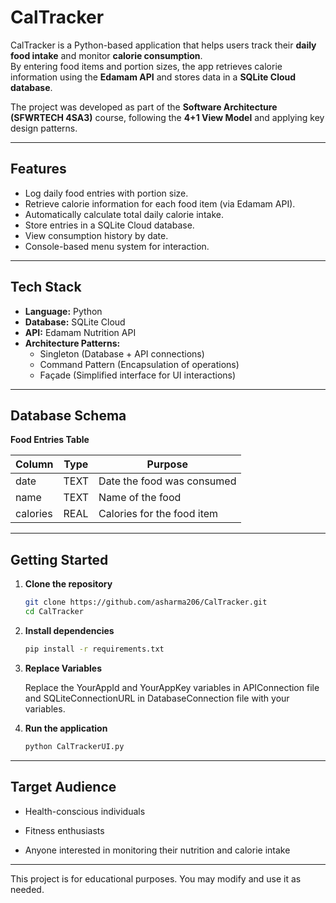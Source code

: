 # CalTracker

CalTracker is a Python-based application that helps users track their **daily food intake** and monitor **calorie consumption**.  
By entering food items and portion sizes, the app retrieves calorie information using the **Edamam API** and stores data in a **SQLite Cloud database**.  

The project was developed as part of the **Software Architecture (SFWRTECH 4SA3)** course, following the **4+1 View Model** and applying key design patterns.

---

## Features
- Log daily food entries with portion size.  
- Retrieve calorie information for each food item (via Edamam API).  
- Automatically calculate total daily calorie intake.  
- Store entries in a SQLite Cloud database.  
- View consumption history by date.  
- Console-based menu system for interaction.  

---

## Tech Stack
- **Language:** Python  
- **Database:** SQLite Cloud  
- **API:** Edamam Nutrition API  
- **Architecture Patterns:**  
  - Singleton (Database + API connections)  
  - Command Pattern (Encapsulation of operations)  
  - Façade (Simplified interface for UI interactions)  

---

## Database Schema
**Food Entries Table**

| Column  | Type   | Purpose                          |
|---------|--------|----------------------------------|
| date    | TEXT   | Date the food was consumed       |
| name    | TEXT   | Name of the food                 |
| calories| REAL   | Calories for the food item       |

---

## Getting Started

1. **Clone the repository**
   ```bash
   git clone https://github.com/asharma206/CalTracker.git
   cd CalTracker
   ```
   
2. **Install dependencies**
    ```bash
    pip install -r requirements.txt
    ```
3. **Replace Variables**

   Replace the YourAppId and YourAppKey variables in APIConnection file and SQLiteConnectionURL in DatabaseConnection file with your variables.

4. **Run the application**

   ```bash
   python CalTrackerUI.py
   ```
---

## Target Audience

- Health-conscious individuals

- Fitness enthusiasts

- Anyone interested in monitoring their nutrition and calorie intake
---

This project is for educational purposes.
You may modify and use it as needed.
